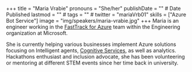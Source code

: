 +++
title = "Maria Vrabie"
pronouns = "She/her"
publishDate = "" # Date Published
lastmod = "" #
tags = "" #
twitter = "mariaVrb01"
skills = ["Azure Bot Service"]
image = "img/speakers/maria-vrabie.jpg"
+++
Maria is an engineer working in the [FastTrack for Azure](https://azure.microsoft.com/en-gb/programs/azure-fasttrack/) team within the Engineering organization at Microsoft. 

She is currently helping various businesses implement Azure solutions focusing on Intelligent agents, [Cognitive Services](https://docs.microsoft.com/en-gb/azure/cognitive-services/), as well as analytics. Hackathons enthusiast and inclusion advocate, she has been volunteering or mentoring at different STEM events since her time back in university.